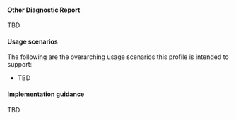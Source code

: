#### Other Diagnostic Report
TBD

#### Usage scenarios
The following are the overarching usage scenarios this profile is intended to support:
* TBD

#### Implementation guidance
TBD

